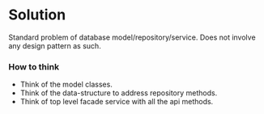 # Solution

Standard problem of database model/repository/service. Does not
involve any design pattern as such. 

### How to think

* Think of the model classes.
* Think of the data-structure to address repository methods.
* Think of top level facade service with all the api methods.